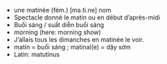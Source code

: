 
- une matinée (fém.)	[ma.ti.ne]	nom
- Spectacle donné le matin ou en début d’après-midi
- Buổi sáng / suất diễn buổi sáng
- morning (here: morning show)
- J’allais tous les dimanches en matinée le voir.
- matin = buổi sáng ; matinal(e) = dậy sớm
- Latin: matutinus